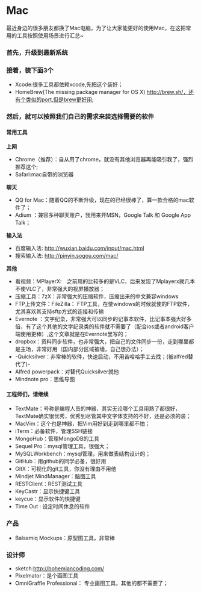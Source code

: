 Mac
=======

最近身边的很多朋友都换了Mac电脑，为了让大家能更好的使用Mac，在这把常用的工具按照使用场景进行汇总~

### 首先，升级到最新系统

### 接着，装下面3个

- Xcode:很多工具都依赖xcode,先把这个装好；
- HomeBrew(The missing package manager for OS X) http://brew.sh/，还有个类似的port,但是brew更好用;

### 然后，就可以按照我们自己的需求来装选择需要的软件

#### 常用工具
 
**上网**

- Chrome（推荐）：自从用了chrome，就没有其他浏览器再能吸引我了，强烈推荐这个;
- Safari:mac自带的浏览器

**聊天**

- QQ for Mac：随着QQ的不断升级，现在的已经很棒了，算一款合格的mac软件了；
- Adium ：兼容多种聊天账户，我用来开MSN，Google Talk 和 Google App Talk；

**输入法**

- 百度输入法: http://wuxian.baidu.com/input/mac.html
- 搜索输入法: http://pinyin.sogou.com/mac/

**其他**

- 看视频：MPlayerX:　之前用的比较多的是VLC，后来发现了Mplayerx就几本不使VLC了，非常强大的视屏播放器；
- 压缩工具：7zX：非常强大的压缩软件，压缩出来的中文兼容windows
- FTP上传文件：FileZilla： FTP工具，在使windows的时候就使的FTP软件，尤其喜欢其支持sftp方式的连接和传输
- Evernote ：文字纪录，非常强大可以同步的记事本软件，比记事本强大好多倍，有了这个其他的文字纪录类的软件就不需要了（配合ios或者android客户端使用更棒）,这个文章就是在Evernote里写的；
- dropbox：资料同步软件，也非常强大，把自己的文件同步一份，走到哪里都是主场，非常好用（国内部分区域被墙，自己想办法）；
- -Quicksilver：非常棒的软件，快速启动，不用苦哈哈手工去找；(被alfred替代了)-
- Alfred powerpack：对替代Quicksilver就他
- Mindnote pro：思维导图

#### 工程师们，请继续

- TextMate：号称是编程人员的神器，其实无论哪个工具用熟了都很好，TextMate确实很优秀，优秀到尽管其中文字体支持的不好，还是必须的装；
- MacVim：这个也是神器，把Vim用好到走到哪里都不怕；
- iTerm：必备软件，管理SSH链接
- MongoHub：管理MongoDB的工具
- Sequel Pro：mysql管理工具，很强大；
- MySQLWorkbench：mysql管理，用来做表结构设计的；
- GitHub：用github的同学必备，很好用
- GitX：可视化的git工具，你没有理由不用他
- Mindjet MindManager：脑图工具
- RESTClient：REST测试工具
- KeyCastr：显示快捷键工具
- keycue：显示软件的快捷键
- Time Out : 设定时间休息的软件


### 产品

- Balsamiq Mockups：原型图工具，非常棒


### 设计师

- sketch:http://bohemiancoding.com/
- Pixelmator：是个画图工具
- OmniGraffle Professional： 专业画图工具，其他的都不需要了；

